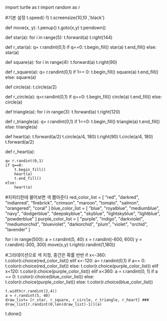 import turtle as t
import random as r

#기본 설정
t.speed(-1)
t.screensize(10,10 ,'black')

def move(x, y):
    t.penup()
    t.goto(x,y)
    t.pendown()

def star(a):
    for i in range(5):
        t.forward(a)
        t.right(144)

def r_star(a):
    q= r.randint(0,1)
    if q==0:
        t.begin_fill()
        star(a)
        t.end_fill()
    else:
        star(a)
        
def square(a):
    for i in range(4):
            t.forward(a)
            t.right(90)

def r_square(a):
    q= r.randint(0,1)
    if 1== 0:
        t.begin_fill()
        square(a)
        t.end_fill()
    else:
        square(a)
        
def circle(a):
    t.circle(a/2)

def r_circle(a):
    q=r.randint(0,1)
    if q==0:
        t.begin_fill()
        circle(a)
        t.end_fill()
    else:
        circle(a)

def triangle(a):
    for i in range(3):
        t.forward(a)
        t.right(120)

def r_triangle(a):
    q= r.randint(0,1)
    if 1==0:
        t.begin_fill()
        triangle(a)
        t.end_fill()
    else:
        triangle(a)
    
def heart(a):
    t.forward(a/2)
    t.circle(a/4, 180)
    t.right(90)
    t.circle(a/4, 180)
    t.forward(a/2)

def r_heart(a):

    q= r.randint(0,1)
    if q==0:
        t.begin_fill()
        heart(a)
        t.end_fill()
    else:
        heart(a)

#지피티한테 물어보면 색 뽑아준다
red_color_list = [
    "red",
    "darkred",
    "indianred",
    "firebrick",
    "crimson",
    "maroon",
    "tomato",
    "salmon",
    "orangered",
    "coral"
]
blue_color_list = [
    "blue",
    "royalblue",
    "mediumblue",
    "navy",
    "dodgerblue",
    "deepskyblue",
    "skyblue",
    "lightskyblue",
    "lightblue",
    "powderblue"
]
purple_color_list = [
    "purple",
    "indigo",
    "darkviolet",
    "mediumorchid",
    "blueviolet",
    "darkorchid",
    "plum",
    "violet",
    "orchid",
    "lavender"
]

for i in range(500):
    a = r.randint(5, 40)
    x = r.randint(-600, 600)
    y = r.randint(-300, 300)
    move(x,y)
    t.right(r.randint(1,180))
    
#그라데이션으로 색 지정, 중간은 확률 반반
    if x<-360:
        t.color(r.choice(red_color_list))
    elif x<-120:
        a= r.randint(0,1)
        if a== 0:
            t.color(r.choice(red_color_list))
        else:
            t.color(r.choice(purple_color_list))
    elif x<120:
        t.color(r.choice(purple_color_list))
    elif x<360:
        a = r.randint(0, 1)
        if a == 0:
            t.color(r.choice(blue_color_list))
        else:
            t.color(r.choice(purple_color_list))
    else:
        t.color(r.choice(blue_color_list))

    t.width(r.randint(2,4))
    a = r.randint(5, 40)
    draw_list= [r_star, r_square, r_circle, r_triangle, r_heart] ###
    draw_list[r.randint(0,len(draw_list)-1)](a)

t.done()
